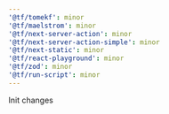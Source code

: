 ```yaml
---
'@tf/tomekf': minor
'@tf/maelstrom': minor
'@tf/next-server-action': minor
'@tf/next-server-action-simple': minor
'@tf/next-static': minor
'@tf/react-playground': minor
'@tf/zod': minor
'@tf/run-script': minor
---
```


Init changes
